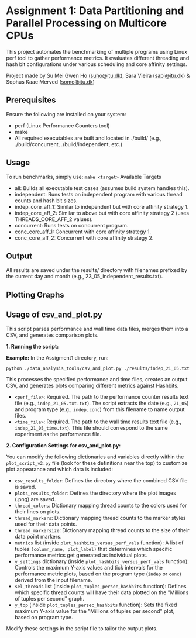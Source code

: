 # Assignment 1: Data Partitioning and Parallel Processing on Multicore CPUs

This project automates the benchmarking of multiple programs using Linux perf tool to gather performance metrics. It evaluates different threading and hash bit configurations under various scheduling and core affinity settings.

Project made by Su Mei Gwen Ho (suho@itu.dk), Sara Vieira (sapi@itu.dk) & Sophus Kaae Merved (some@itu.dk)

## Prerequisites
Ensure the following are installed on your system:
* perf (Linux Performance Counters tool)
* make
* All required executables are built and located in ./build/ (e.g., ./build/concurrent, ./build/independent, etc.)

## Usage
To run benchmarks, simply use:
`make <target>`
Available Targets
* all: Builds all executable test cases (assumes build system handles this).
* independent: Runs tests on independent program with various thread counts and hash bit sizes.
* indep_core_aff_1: Similar to independent but with core affinity strategy 1.
* indep_core_aff_2: Similar to above but with core affinity strategy 2 (uses THREADS_CORE_AFF_2 values).
* concurrent: Runs tests on concurrent program.
* conc_core_aff_1: Concurrent with core affinity strategy 1.
* conc_core_aff_2: Concurrent with core affinity strategy 2.

## Output

All results are saved under the results/ directory with filenames prefixed by the current day and month (e.g., 23_05_independent_results.txt).


## Plotting Graphs
## Usage of csv_and_plot.py

This script parses performance and wall time data files, merges them into a CSV, and generates comparison plots.

**1. Running the script:**

**Example:**
In the Assigment1 directory, run:
```bash
python ./data_analysis_tools/csv_and_plot.py ./results/indep_21_05.txt ./results/indep_21_05_time.txt
```

This processes the specified performance and time files, creates an output CSV, and generates plots comparing different metrics against Hashbits.
*   `<perf_file>`: Required. The path to the performance counter results text file (e.g., `indep_21_05.txt.txt`). The script extracts the date (e.g., `21_05`) and program type (e.g., `indep`, `conc`) from this filename to name output files.
*   `<time_file>`: Required. The path to the wall time results text file (e.g., `indep_21_05_time.txt`). This file should correspond to the same experiment as the performance file.

**2. Configuration Settings for csv_and_plot.py:**

You can modify the following dictionaries and variables directly within the `plot_script_v2.py` file (look for these definitions near the top) to customize plot appearance and which data is included:

*   `csv_results_folder`: Defines the directory where the combined CSV file is saved.
*   `plots_results_folder`: Defines the directory where the plot images (.png) are saved.
*   `thread_colors`: Dictionary mapping thread counts to the colors used for their lines on plots.
*   `thread_markers`: Dictionary mapping thread counts to the marker styles used for their data points.
*   `thread_markersize`: Dictionary mapping thread counts to the size of their data point markers.
*   `metrics` list (inside `plot_hashbits_versus_perf_vals` function): A list of tuples `(column_name, plot_label)` that determines which specific performance metrics get generated as individual plots.
*   `y_settings` dictionary (inside `plot_hashbits_versus_perf_vals` function): Controls the maximum Y-axis values and tick intervals for the performance metric plots, based on the program type (`indep` or `conc`) derived from the input filename.
*   `sel_threads` list (inside `plot_tuples_persec_hashbits` function): Defines which specific thread counts will have their data plotted on the "Millions of tuples per second" graph.
*   `y_top` (inside `plot_tuples_persec_hashbits` function): Sets the fixed maximum Y-axis value for the "Millions of tuples per second" plot, based on program type.

Modify these settings in the script file to tailor the output plots.